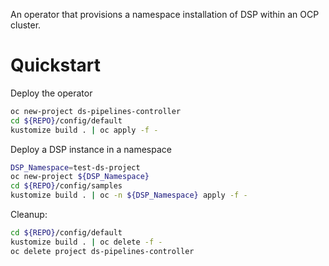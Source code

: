 An operator that provisions a namespace installation of DSP within an OCP cluster.

# Quickstart

Deploy the operator
```bash
oc new-project ds-pipelines-controller
cd ${REPO}/config/default
kustomize build . | oc apply -f -
```

Deploy a DSP instance in a namespace
```bash
DSP_Namespace=test-ds-project
oc new-project ${DSP_Namespace}
cd ${REPO}/config/samples
kustomize build . | oc -n ${DSP_Namespace} apply -f -
```

Cleanup:

```bash
cd ${REPO}/config/default
kustomize build . | oc delete -f -
oc delete project ds-pipelines-controller
```